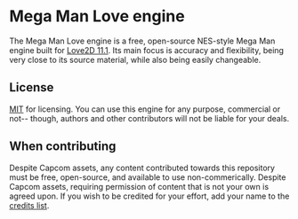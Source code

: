 # Mega Man Love engine
The Mega Man Love engine is a free, open-source NES-style Mega Man engine built for [Love2D 11.1](love2d.org). Its main focus is accuracy and flexibility, being very close to its source material, while also being easily changeable.

## License
[MIT](./LICENSE) for licensing. You can use this engine for any purpose, commercial or not-- though, authors and other contributors will not be liable for your deals.

## When contributing
Despite Capcom assets, any content contributed towards this repository must be free, open-source, and available to use non-commerically. Despite Capcom assets, requiring permission of content that is not your own is agreed upon. If you wish to be credited for your effort, add your name to the [credits list](./CREDITS.md).
